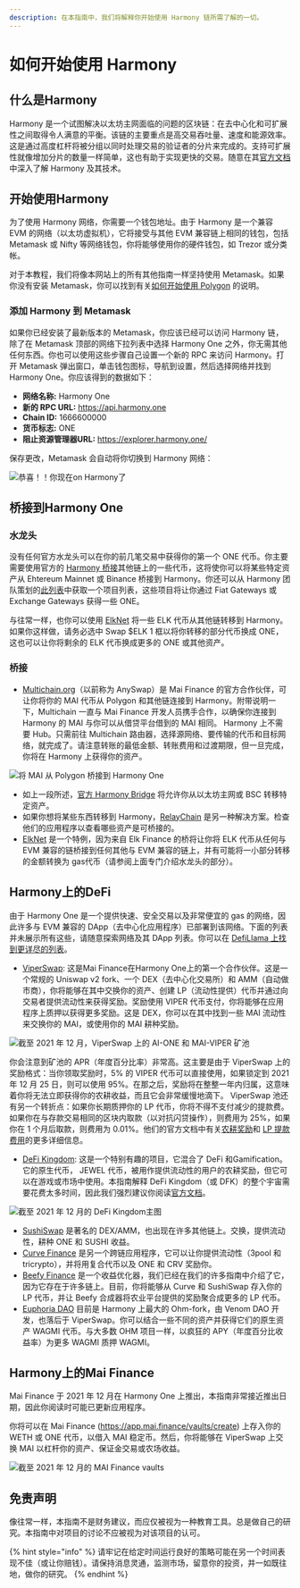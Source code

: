 ```yaml
---
description: 在本指南中，我们将解释你开始使用 Harmony 链所需了解的一切。
---
```


# 如何开始使用 Harmony

## 什么是Harmony

Harmony 是一个试图解决以太坊主网面临的问题的区块链：在去中心化和可扩展性之间取得令人满意的平衡。该链的主要重点是高交易吞吐量、速度和能源效率。这是通过高度杠杆将被分组以同时处理交易的验证者的分片来完成的。支持可扩展性就像增加分片的数量一样简单，这也有助于实现更快的交易。随意在其[官方文档](https://docs.harmony.one/home/general/technology)中深入了解 Harmony 及其技术。

## 开始使用Harmony

为了使用 Harmony 网络，你需要一个钱包地址。由于 Harmony 是一个兼容 EVM 的网络（以太坊虚拟机），它将接受与其他 EVM 兼容链上相同的钱包，包括 Metamask 或 Nifty 等网络钱包，你将能够使用你的硬件钱包，如 Trezor 或分类帐。&#x20;

对于本教程，我们将像本网站上的所有其他指南一样坚持使用 Metamask。如果你没有安装 Metamask，你可以找到有关[如何开始使用 Polygon](../polygon/how-to-get-started-on-polygon.md) 的说明。

### 添加 Harmony 到 Metamask

如果你已经安装了最新版本的 Metamask，你应该已经可以访问 Harmony 链，除了在 Metamask 顶部的网络下拉列表中选择 Harmony One 之外，你无需其他任何东西。你也可以使用这些步骤自己设置一个新的 RPC 来访问 Harmony。打开 Metamask 弹出窗口，单击钱包图标，导航到设置，然后选择网络并找到 Harmony One。你应该得到的数据如下：

* **网络名称:** Harmony One
* **新的 RPC URL:** https://api.harmony.one
* **Chain ID:** 1666600000
* **货币标志:** ONE
* **阻止资源管理器URL:** https://explorer.harmony.one/

保存更改，Metamask 会自动将你切换到 Harmony 网络：

![ 恭喜！！你现在on Harmony了](../../.gitbook/assets/Harmony-onboarding-1.png)

## 桥接到Harmony One

### 水龙头

没有任何官方水龙头可以在你的前几笔交易中获得你的第一个 ONE 代币。你主要需要使用官方的 [Harmony 桥接](https://bridge.harmony.one/erc20)其他链上的一些代币，这将使你可以将某些特定资产从 Ehtereum Mainnet 或 Binance 桥接到 Harmony。你还可以从 Harmony 团队策划的[此列表](https://docs.harmony.one/home/developers/harmony-stack#bridges-fiat-gateways-exchanges)中获取一个项目列表，这些项目将让你通过 Fiat Gateways 或 Exchange Gateways 获得一些 ONE。

与往常一样，也你可以使用 [ElkNet](https://app.elk.finance/#/elknet) 将一些 ELK 代币从其他链转移到 Harmony。如果你这样做，请务必选中 Swap $ELK 1 框以将你转移的部分代币换成 ONE，这也可以让你将剩余的 ELK 代币换成更多的 ONE 或其他资产。

### 桥接

* [Multichain.org](https://app.multichain.org/#/router)（以前称为 AnySwap）是 Mai Finance 的官方合作伙伴，可让你将你的 MAI 代币从 Polygon 和其他链连接到 Harmony。附带说明一下，Multichain 一直与 Mai Finance 开发人员携手合作，以确保你连接到 Harmony 的 MAI 与你可以从借贷平台借到的 MAI 相同。 Harmony 上不需要 Hub。只需前往 Multichain 路由器，选择源网络、要传输的代币和目标网络，就完成了。请注意转账的最低金额、转账费用和过渡期限，但一旦完成，你将在 Harmony 上获得你的资产。

![将 MAI 从 Polygon 桥接到 Harmony One](../../.gitbook/assets/Harmony-onboarding-2.png)

* 如上一段所述，[官方 Harmony Bridge](https://bridge.harmony.one/erc20) 将允许你从以太坊主网或 BSC 转移特定资产。
* 如果你想将某些东西转移到 Harmony，[RelayChain](https://app.relaychain.com/#/cross-chain-bridge-transfer) 是另一种解决方案。检查他们的应用程序以查看哪些资产是可桥接的。
* [ElkNet](https://app.elk.finance/#/elknet) 是一个特例，因为来自 Elk Finance 的桥将让你将 ELK 代币从任何与 EVM 兼容的链桥接到任何其他与 EVM 兼容的链上，并有可能将一小部分转移的金额转换为 gas代币（请参阅上面专门介绍水龙头的部分）。

## Harmony上的DeFi

由于 Harmony One 是一个提供快速、安全交易以及非常便宜的 gas 的网络，因此许多与 EVM 兼容的 DApp（去中心化应用程序）已部署到该网络。下面的列表并未展示所有这些，请随意探索网络及其 DApp 列表。你可以在 [DefiLlama 上找到更详尽的列表](https://defillama.com/chain/Harmony)。

* [ViperSwap](https://viper.exchange/#/swap): 这是Mai Finance在Harmony One上的第一个合作伙伴。这是一个常规的 Uniswap v2 fork、一个 DEX（去中心化交易所）和 AMM（自动做市商），你将能够在其中交换你的资产、创建 LP（流动性提供）代币并通过向交易者提供流动性来获得奖励。奖励使用 VIPER 代币支付，你将能够在应用程序上质押以获得更多奖励。这是 DEX，你可以在其中找到一些 MAI 流动性来交换你的 MAI，或使用你的 MAI 耕种奖励。

![截至 2021 年 12 月，ViperSwap 上的 AI-ONE 和 MAI-VIPER 矿池](../../.gitbook/assets/Harmony-onboarding-3.png)

你会注意到矿池的 APR（年度百分比率）非常高。这主要是由于 ViperSwap 上的奖励格式：当你领取奖励时，5% 的 VIPER 代币可以直接使用，如果锁定到 2021 年 12 月 25 日，则可以使用 95%。在那之后，奖励将在整整一年内归属，这意味着你将无法立即获得你的农耕收益，而且它会非常缓慢地滴下。 ViperSwap 池还有另一个转折点：如果你长期质押你的 LP 代币，你将不得不支付减少的提款费。如果你在与存款交易相同的区块内取款（以对抗闪贷操作），则费用为 25%，如果你在 1 个月后取款，则费用为 0.01%。他们的官方文档中有关[农耕奖励](https://docs.venomdao.org/viper/tokenomics#bbd0)和 [LP 提款费用](https://docs.venomdao.org/viper/fees)的更多详细信息。

* [DeFi Kingdom](https://game.defikingdoms.com/#/): 这是一个特别有趣的项目，它混合了 DeFi 和Gamification。它的原生代币， JEWEL 代币，被用作提供流动性的用户的农耕奖励，但它可以在游戏或市场中使用。本指南解释 DeFi Kingdom（或 DFK）的整个宇宙需要花费太多时间，因此我们强烈建议你阅读[官方文档](https://docs.defikingdoms.com/)。

![截至 2021 年 12 月的 DeFi Kingdom主图](../../.gitbook/assets/Harmony-onboarding-4.png)

* [SushiSwap](https://app.sushi.com) 是著名的 DEX/AMM，也出现在许多其他链上。交换，提供流动性，耕种 ONE 和 SUSHI 收益。
* [Curve Finance](https://harmony.curve.fi/) 是另一个跨链应用程序，它可以让你提供流动性（3pool 和 tricrypto），并将用复合代币以及 ONE 和 CRV 奖励你。
* [Beefy Finance](https://app.beefy.finance/#/harmony) 是一个收益优化器，我们已经在我们的许多指南中介绍了它，因为它存在于许多链上。目前，你将能够从 Curve 和 SushiSwap 存入你的 LP 代币，并让 Beefy 合成器将农业平台提供的奖励聚合成更多的 LP 代币。
* [Euphoria DAO](https://app.euphoria.money/#/dashboard) 目前是 Harmony 上最大的 Ohm-fork，由 Venom DAO 开发，也落后于 ViperSwap。你可以结合一些不同的资产并获得它们的原生资产 WAGMI 代币。与大多数 OHM 项目一样，以疯狂的 APY（年度百分比收益率）为更多 WAGMI 质押 WAGMI。

## Harmony上的Mai Finance

Mai Finance 于 2021 年 12 月在 Harmony One 上推出，本指南非常接近推出日期，因此你阅读时可能已更新应用程序。&#x20;

你将可以在 Mai Finance (https://app.mai.finance/vaults/create) 上存入你的 WETH 或 ONE 代币，以借入 MAI 稳定币。然后，你将能够在 ViperSwap 上交换 MAI 以杠杆你的资产、保证金交易或农场收益。

![截至 2021 年 12 月的 MAI Finance vaults](../../.gitbook/assets/Harmony-onboarding-5.png)

## 免责声明

像往常一样，本指南不是财务建议，而应仅被视为一种教育工具。总是做自己的研究。本指南中对项目的讨论不应被视为对该项目的认可。

{% hint style="info" %}
请牢记在给定时间运行良好的策略可能在另一个时间表现不佳（或让你赔钱）。请保持消息灵通，监测市场，留意你的投资，并一如既往地，做你的研究。
{% endhint %}

